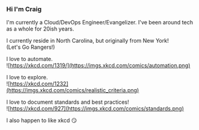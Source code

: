 ### Hi I'm Craig

I'm currently a Cloud/DevOps Engineer/Evangelizer.  I've been around tech as a whole for 20ish years.

I currently reside in North Carolina, but originally from New York!  
(Let's Go Rangers!)

I love to automate.  
![https://xkcd.com/1319/](https://imgs.xkcd.com/comics/automation.png)

I love to explore.  
![https://xkcd.com/1232](https://imgs.xkcd.com/comics/realistic_criteria.png)

I love to document standards and best practices!  
![https://xkcd.com/927](https://imgs.xkcd.com/comics/standards.png)

I also happen to like xkcd 😏

<!--
**the-real-cphillips/the-real-cphillips** is a ✨ _special_ ✨ repository because its `README.md` (this file) appears on your GitHub profile.

Here are some ideas to get you started:

- 🔭 I’m currently working on ...
- 🌱 I’m currently learning ...
- 👯 I’m looking to collaborate on ...
- 🤔 I’m looking for help with ...
- 💬 Ask me about ...
- 📫 How to reach me: ...
- 😄 Pronouns: ...
- ⚡ Fun fact: ...
-->
